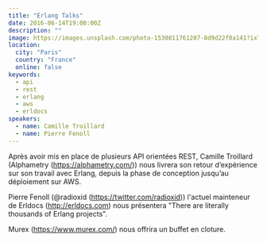 ```yaml
---
title: "Erlang Talks"
date: 2016-06-14T19:00:00Z
description: ""
image: https://images.unsplash.com/photo-1530811761207-8d9d22f0a141?ixlib=rb-1.2.1&ixid=eyJhcHBfaWQiOjEyMDd9&auto=format&fit=crop&w=500&q=60
location:
  city: "Paris"
  country: "France"
  online: false
keywords:
  - api
  - rest
  - erlang
  - aws
  - erldocs
speakers:
  - name: Camille Troillard
  - name: Pierre Fenoll
---
```


Après avoir mis en place de plusieurs API orientées REST, Camille
Troillard (Alphametry (https://alphametry.com/)) nous livrera son
retour d’expérience sur son travail avec Erlang, depuis la phase de
conception jusqu’au déploiement sur AWS.

Pierre Fenoll (@radioxid (https://twitter.com/radioxid)) l'actuel
mainteneur de Erldocs (http://erldocs.com) nous présentera "There are
literally thousands of Erlang projects".

Murex (https://www.murex.com/) nous offrira un buffet en cloture.
